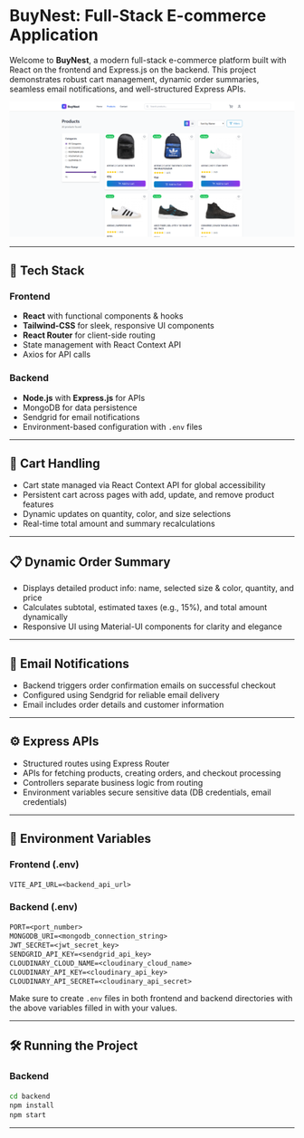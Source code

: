 # BuyNest: Full-Stack E-commerce Application

Welcome to **BuyNest**, a modern full-stack e-commerce platform built with React on the frontend and Express.js on the backend. This project demonstrates robust cart management, dynamic order summaries, seamless email notifications, and well-structured Express APIs.

![BuyNest Preview](frontend/public/buyNest.png)

---

## 🚀 Tech Stack

### Frontend
- **React** with functional components & hooks  
- **Tailwind-CSS** for sleek, responsive UI components  
- **React Router** for client-side routing  
- State management with React Context API  
- Axios for API calls  

### Backend
- **Node.js** with **Express.js** for APIs  
- MongoDB for data persistence  
- Sendgrid for email notifications  
- Environment-based configuration with `.env` files  

---

## 🛒 Cart Handling

- Cart state managed via React Context API for global accessibility  
- Persistent cart across pages with add, update, and remove product features  
- Dynamic updates on quantity, color, and size selections  
- Real-time total amount and summary recalculations  

---

## 📋 Dynamic Order Summary

- Displays detailed product info: name, selected size & color, quantity, and price  
- Calculates subtotal, estimated taxes (e.g., 15%), and total amount dynamically  
- Responsive UI using Material-UI components for clarity and elegance  

---

## 📧 Email Notifications

- Backend triggers order confirmation emails on successful checkout  
- Configured using Sendgrid for reliable email delivery  
- Email includes order details and customer information  

---

## ⚙️ Express APIs

- Structured routes using Express Router  
- APIs for fetching products, creating orders, and checkout processing  
- Controllers separate business logic from routing  
- Environment variables secure sensitive data (DB credentials, email credentials)  

---

## 🔐 Environment Variables

### Frontend (.env)
```
VITE_API_URL=<backend_api_url>
```

### Backend (.env)
```
PORT=<port_number>
MONGODB_URI=<mongodb_connection_string>
JWT_SECRET=<jwt_secret_key>
SENDGRID_API_KEY=<sendgrid_api_key>
CLOUDINARY_CLOUD_NAME=<cloudinary_cloud_name>
CLOUDINARY_API_KEY=<cloudinary_api_key>
CLOUDINARY_API_SECRET=<cloudinary_api_secret>
```

Make sure to create `.env` files in both frontend and backend directories with the above variables filled in with your values.

---

## 🛠 Running the Project

### Backend
```bash
cd backend
npm install
npm start
```

---


